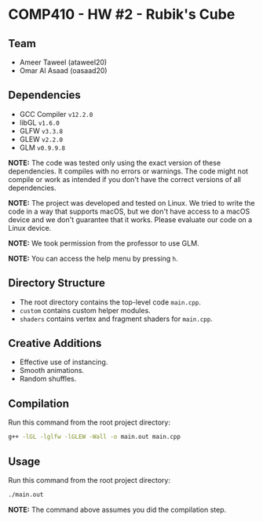 # COMP410 - HW #2 - Rubik's Cube

## Team

- Ameer Taweel (ataweel20)
- Omar Al Asaad (oasaad20)

## Dependencies

- GCC Compiler `v12.2.0`
- libGL `v1.6.0`
- GLFW `v3.3.8`
- GLEW `v2.2.0`
- GLM `v0.9.9.8`

**NOTE:** The code was tested only using the exact version of these
dependencies. It compiles with no errors or warnings. The code might not compile
or work as intended if you don't have the correct versions of all dependencies.

**NOTE:** The project was developed and tested on Linux. We tried to write the
code in a way that supports macOS, but we don't have access to a macOS device
and we don't guarantee that it works. Please evaluate our code on a Linux
device.

**NOTE:** We took permission from the professor to use GLM.

**NOTE:** You can access the help menu by pressing `h`.

## Directory Structure

- The root directory contains the top-level code `main.cpp`.
- `custom` contains custom helper modules.
- `shaders` contains vertex and fragment shaders for `main.cpp`.

## Creative Additions

- Effective use of instancing.
- Smooth animations.
- Random shuffles.

## Compilation

Run this command from the root project directory:

```bash
g++ -lGL -lglfw -lGLEW -Wall -o main.out main.cpp
```

## Usage

Run this command from the root project directory:

```bash
./main.out
```

**NOTE:** The command above assumes you did the compilation step.
